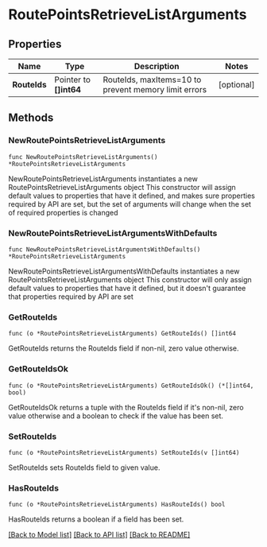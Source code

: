 # RoutePointsRetrieveListArguments

## Properties

Name | Type | Description | Notes
------------ | ------------- | ------------- | -------------
**RouteIds** | Pointer to **[]int64** | RouteIds, maxItems&#x3D;10 to prevent memory limit errors | [optional] 

## Methods

### NewRoutePointsRetrieveListArguments

`func NewRoutePointsRetrieveListArguments() *RoutePointsRetrieveListArguments`

NewRoutePointsRetrieveListArguments instantiates a new RoutePointsRetrieveListArguments object
This constructor will assign default values to properties that have it defined,
and makes sure properties required by API are set, but the set of arguments
will change when the set of required properties is changed

### NewRoutePointsRetrieveListArgumentsWithDefaults

`func NewRoutePointsRetrieveListArgumentsWithDefaults() *RoutePointsRetrieveListArguments`

NewRoutePointsRetrieveListArgumentsWithDefaults instantiates a new RoutePointsRetrieveListArguments object
This constructor will only assign default values to properties that have it defined,
but it doesn't guarantee that properties required by API are set

### GetRouteIds

`func (o *RoutePointsRetrieveListArguments) GetRouteIds() []int64`

GetRouteIds returns the RouteIds field if non-nil, zero value otherwise.

### GetRouteIdsOk

`func (o *RoutePointsRetrieveListArguments) GetRouteIdsOk() (*[]int64, bool)`

GetRouteIdsOk returns a tuple with the RouteIds field if it's non-nil, zero value otherwise
and a boolean to check if the value has been set.

### SetRouteIds

`func (o *RoutePointsRetrieveListArguments) SetRouteIds(v []int64)`

SetRouteIds sets RouteIds field to given value.

### HasRouteIds

`func (o *RoutePointsRetrieveListArguments) HasRouteIds() bool`

HasRouteIds returns a boolean if a field has been set.


[[Back to Model list]](../README.md#documentation-for-models) [[Back to API list]](../README.md#documentation-for-api-endpoints) [[Back to README]](../README.md)



